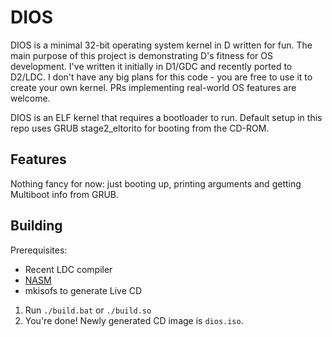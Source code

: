 DIOS
====
DIOS is a minimal 32-bit operating system kernel in D written for fun. The main purpose of this project is demonstrating D's fitness for OS development. I've written it initially in D1/GDC and recently ported to D2/LDC. I don't have any big plans for this code - you are free to use it to create your own kernel. PRs implementing real-world OS features are welcome.

DIOS is an ELF kernel that requires a bootloader to run. Default setup in this repo uses GRUB stage2_eltorito for booting from the CD-ROM.

Features
--------
Nothing fancy for now: just booting up, printing arguments and getting Multiboot info from GRUB.

Building
--------
Prerequisites:
* Recent LDC compiler
* [NASM](http://www.nasm.us)
* mkisofs to generate Live CD

1. Run `./build.bat` or `./build.so`
2. You're done! Newly generated CD image is `dios.iso`.
